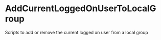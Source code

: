 # AddCurrentLoggedOnUserToLocalGroup
Scripts to add or remove the current logged on user from a local group
